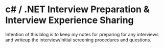 # c# / .NET Interview Preparation & Interview Experience Sharing
Intention of this blog is to keep my notes for preparing for any interviews and writeup the interview/initial screening procedures and questions.

